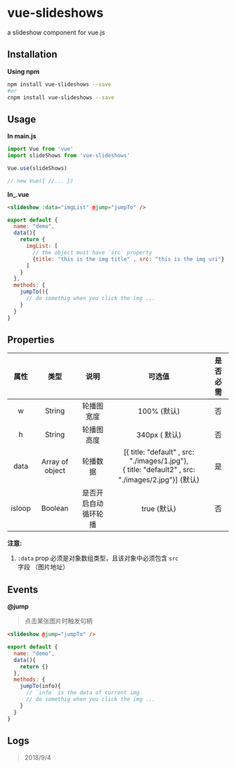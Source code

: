 # vue-slideshows
a  slideshow component for vue.js 

## Installation
**Using npm**
``` bash
npm install vue-slideshows --save
#or
cnpm install vue-slideshows --save
```

## Usage
**In main.js**
``` js
import Vue from 'vue'
import slideShows from 'vue-slideshows'

Vue.use(slideShows)

// new Vue({ //... })

```

**In_.vue**

``` html
<slideshow :data="imgList" @jump="jumpTo" />
```

``` js
export default {
  name: "demo",
  data(){
    return {
      imgList: [
        // the object must have `src` property
        {title: "this is the img title" , src: "this is the img uri"}
      ]
    }
  },
  methods: {
    jumpTo(){
      // do somethig when you click the img ...
    }
  }
}
```

## Properties
| 属性 | 类型 | 说明 | 可选值 | 是否必需 |
| :----: | :----: | :----: | :----: | :----: |
| w | String | 轮播图宽度 | 100% (默认) | 否 |
| h | String | 轮播图高度 | 340px ( 默认) | 否 |
| data | Array of object | 轮播数据 | [{ title: "default" , src: "./images/1.jpg"},</br>{ title: "default2" , src: "./images/2.jpg"}] (默认) | 是 |
| isloop | Boolean | 是否开启自动循环轮播 | true (默认) | 否 |

**注意:**
1. `:data` prop 必须是对象数组类型，且该对象中必须包含 `src` 字段 （图片地址）


## Events
**@jump**
> 点击某张图片时触发句柄

``` html
<slideshow @jump="jumpTo" />
```

``` js
export default {
  name: "demo",
  data(){
    return {}
  },
  methods: {
    jumpTo(info){
      // `info` is the data of current img
      // do somethig when you click the img ...
    }
  }
}
```

## Logs
> 2018/9/4
